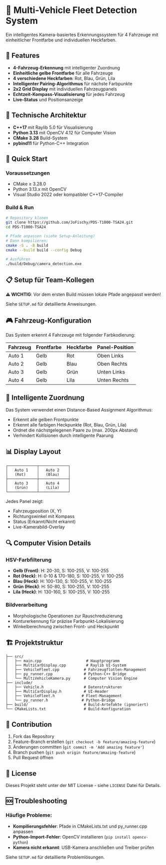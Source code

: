 # 🚗 Multi-Vehicle Fleet Detection System

Ein intelligentes Kamera-basiertes Erkennungssystem für 4 Fahrzeuge mit einheitlicher Frontfarbe und individuellen Heckfarben.

## 🎯 Features

- **4-Fahrzeug-Erkennung** mit intelligenter Zuordnung
- **Einheitliche gelbe Frontfarbe** für alle Fahrzeuge
- **4 verschiedene Heckfarben**: Rot, Blau, Grün, Lila
- **Intelligenter Pairing-Algorithmus** für nächste Farbpunkte
- **2x2 Grid Display** mit individuellen Fahrzeugpanels
- **Echtzeit-Kompass-Visualisierung** für jedes Fahrzeug
- **Live-Status** und Positionsanzeige

## 🔧 Technische Architektur

- **C++17** mit Raylib 5.0 für Visualisierung
- **Python 3.13** mit OpenCV 4.12 für Computer Vision
- **CMake 3.28** Build-System
- **pybind11** für Python-C++ Integration

## 🚀 Quick Start

### Voraussetzungen
- CMake ≥ 3.28.0
- Python 3.13.x mit OpenCV
- Visual Studio 2022 oder kompatibler C++17-Compiler

### Build & Run
```bash
# Repository klonen
git clone https://github.com/JoFischy/PDS-T1000-TSA24.git
cd PDS-T1000-TSA24

# Pfade anpassen (siehe Setup-Anleitung)
# Dann kompilieren:
cmake -S . -B build
cmake --build build --config Debug

# Ausführen
./build/Debug/camera_detection.exe
```

## 📋 Setup für Team-Kollegen

**⚠️ WICHTIG**: Vor dem ersten Build müssen lokale Pfade angepasst werden!

Siehe `SETUP.md` für detaillierte Anweisungen.

## 🎮 Fahrzeug-Konfiguration

Das System erkennt 4 Fahrzeuge mit folgender Farbkodierung:

| Fahrzeug | Frontfarbe | Heckfarbe | Panel-Position |
|----------|------------|-----------|----------------|
| Auto 1   | Gelb       | Rot       | Oben Links     |
| Auto 2   | Gelb       | Blau      | Oben Rechts    |
| Auto 3   | Gelb       | Grün      | Unten Links    |
| Auto 4   | Gelb       | Lila      | Unten Rechts   |

## 🧠 Intelligente Zuordnung

Das System verwendet einen Distance-Based Assignment Algorithmus:
- Erkennt alle gelben Frontpunkte
- Erkennt alle farbigen Heckpunkte (Rot, Blau, Grün, Lila)
- Ordnet die nächstgelegenen Paare zu (max. 200px Abstand)
- Verhindert Kollisionen durch intelligente Paarung

## 📊 Display Layout

```
┌─────────────┬─────────────┐
│   Auto 1    │   Auto 2    │
│   (Rot)     │   (Blau)    │
├─────────────┼─────────────┤
│   Auto 3    │   Auto 4    │
│   (Grün)    │   (Lila)    │
└─────────────┴─────────────┘
```

Jedes Panel zeigt:
- Fahrzeugposition (X, Y)
- Richtungswinkel mit Kompass
- Status (Erkannt/Nicht erkannt)
- Live-Kamerabild-Overlay

## 🔍 Computer Vision Details

### HSV-Farbfilterung
- **Gelb (Front)**: H: 20-30, S: 100-255, V: 100-255
- **Rot (Heck)**: H: 0-10 & 170-180, S: 100-255, V: 100-255
- **Blau (Heck)**: H: 100-130, S: 100-255, V: 100-255
- **Grün (Heck)**: H: 50-80, S: 100-255, V: 100-255
- **Lila (Heck)**: H: 130-160, S: 100-255, V: 100-255

### Bildverarbeitung
- Morphologische Operationen zur Rauschreduzierung
- Konturerkennung für präzise Farbpunkt-Lokalisierung
- Winkelberechnung zwischen Front- und Heckpunkt

## 🏗️ Projektstruktur

```
├── src/
│   ├── main.cpp                    # Hauptprogramm
│   ├── MultiCarDisplay.cpp         # Raylib UI-System
│   ├── VehicleFleet.cpp           # Fahrzeugflotten-Management
│   ├── py_runner.cpp              # Python-C++ Bridge
│   └── MultiVehicleKamera.py      # Computer Vision Engine
├── include/
│   ├── Vehicle.h                  # Datenstrukturen
│   ├── MultiCarDisplay.h          # UI-Header
│   ├── VehicleFleet.h            # Fleet-Management
│   └── py_runner.h               # Python-Bridge
├── build/                         # Build-Artefakte (ignoriert)
└── CMakeLists.txt                 # Build-Konfiguration
```

## 🤝 Contribution

1. Fork das Repository
2. Feature-Branch erstellen (`git checkout -b feature/amazing-feature`)
3. Änderungen committen (`git commit -m 'Add amazing feature'`)
4. Branch pushen (`git push origin feature/amazing-feature`)
5. Pull Request öffnen

## 📄 License

Dieses Projekt steht unter der MIT License - siehe `LICENSE` Datei für Details.

## 🆘 Troubleshooting

### Häufige Probleme:
- **Kompilierungsfehler**: Pfade in CMakeLists.txt und py_runner.cpp anpassen
- **Python-Import-Fehler**: OpenCV installieren (`pip install opencv-python`)
- **Kamera nicht erkannt**: USB-Kamera anschließen und Treiber prüfen

Siehe `SETUP.md` für detaillierte Problemlösungen.
